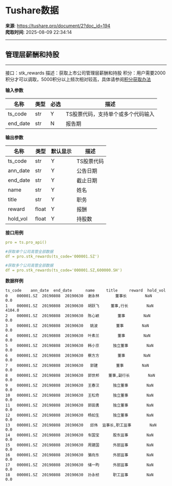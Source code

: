 # Tushare数据

**来源**: https://tushare.pro/document/2?doc_id=194  
**爬取时间**: 2025-08-09 22:34:14

---

## 管理层薪酬和持股

---

接口：stk\_rewards
描述：获取上市公司管理层薪酬和持股
积分：用户需要2000积分才可以调取，5000积分以上频次相对较高，具体请参阅[积分获取办法](https://tushare.pro/document/1?doc_id=13)

**输入参数**

| 名称 | 类型 | 必选 | 描述 |
| --- | --- | --- | --- |
| ts\_code | str | Y | TS股票代码，支持单个或多个代码输入 |
| end\_date | str | N | 报告期 |

**输出参数**

| 名称 | 类型 | 默认显示 | 描述 |
| --- | --- | --- | --- |
| ts\_code | str | Y | TS股票代码 |
| ann\_date | str | Y | 公告日期 |
| end\_date | str | Y | 截止日期 |
| name | str | Y | 姓名 |
| title | str | Y | 职务 |
| reward | float | Y | 报酬 |
| hold\_vol | float | Y | 持股数 |

**接口用例**

```yaml
pro = ts.pro_api()

#获取单个公司高管全部数据
df = pro.stk_rewards(ts_code='000001.SZ')

#获取多个公司高管全部数据
df = pro.stk_rewards(ts_code='000001.SZ,600000.SH')
```

**数据样例**

```
ts_code    ann_date  end_date      name     title     reward  hold_vol
0    000001.SZ  20190808  20190630  谢永林       董事长        NaN       0.0
1    000001.SZ  20190808  20190630  胡跃飞     董事,行长        NaN    4104.0
2    000001.SZ  20190808  20190630  陈心颖        董事        NaN       0.0
3    000001.SZ  20190808  20190630   姚波        董事        NaN       0.0
4    000001.SZ  20190808  20190630  叶素兰        董事        NaN       0.0
5    000001.SZ  20190808  20190630  韩小京      独立董事        NaN       0.0
6    000001.SZ  20190808  20190630  蔡方方        董事        NaN       0.0
7    000001.SZ  20190808  20190630   郭建        董事        NaN       0.0
8    000001.SZ  20190808  20190630  郭世邦    董事,副行长        NaN       0.0
9    000001.SZ  20190808  20190630  王春汉      独立董事        NaN       0.0
10   000001.SZ  20190808  20190630  王松奇      独立董事        NaN       0.0
11   000001.SZ  20190808  20190630  郭田勇      独立董事        NaN       0.0
12   000001.SZ  20190808  20190630  杨如生      独立董事        NaN       0.0
13   000001.SZ  20190808  20190630   邱伟  监事长,职工监事        NaN       0.0
14   000001.SZ  20190808  20190630  车国宝      股东监事        NaN       0.0
15   000001.SZ  20190808  20190630  周建国      外部监事        NaN       0.0
16   000001.SZ  20190808  20190630  骆向东      外部监事        NaN       0.0
17   000001.SZ  20190808  20190630  储一昀      外部监事        NaN       0.0
18   000001.SZ  20190808  20190630  孙永桢      职工监事        NaN       0.0
```

